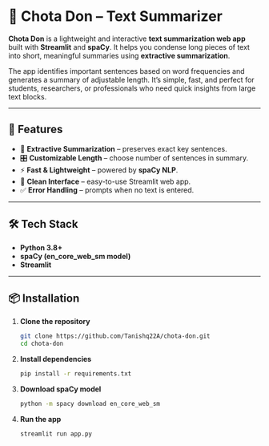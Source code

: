 # 📘 Chota Don – Text Summarizer  

**Chota Don** is a lightweight and interactive **text summarization web app** built with **Streamlit** and **spaCy**. It helps you condense long pieces of text into short, meaningful summaries using **extractive summarization**.  

The app identifies important sentences based on word frequencies and generates a summary of adjustable length. It’s simple, fast, and perfect for students, researchers, or professionals who need quick insights from large text blocks.  

---

## 🚀 Features  
- 📝 **Extractive Summarization** – preserves exact key sentences.  
- 🎛️ **Customizable Length** – choose number of sentences in summary.  
- ⚡ **Fast & Lightweight** – powered by **spaCy NLP**.  
- 🎨 **Clean Interface** – easy-to-use Streamlit web app.  
- ✅ **Error Handling** – prompts when no text is entered.  

---

## 🛠️ Tech Stack  
- **Python 3.8+**  
- **spaCy (en_core_web_sm model)**  
- **Streamlit**  

---

## 📦 Installation  

1. **Clone the repository**  
   ```bash
   git clone https://github.com/Tanishq22A/chota-don.git
   cd chota-don

2. **Install dependencies**
   ```bash
   pip install -r requirements.txt

3. **Download spaCy model**
   ```bash
   python -m spacy download en_core_web_sm

4. **Run the app**
   ```bash
   streamlit run app.py
 


